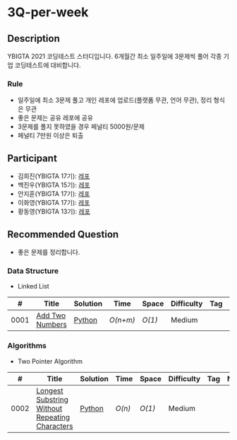 # 3Q-per-week

## Description
YBIGTA 2021 코딩테스트 스터디입니다. 6개월간 최소 일주일에 3문제씩 풀어 각종 기업 코딩테스트에 대비합니다.

### Rule
- 일주일에 최소 3문제 풀고 개인 레포에 업로드(플랫폼 무관, 언어 무관), 정리 형식은 무관
- 좋은 문제는 공유 레포에 공유
- 3문제를 풀지 못하였을 경우 페널티 5000원/문제
- 페널티 7만원 이상은 퇴출

## Participant
- 김희진(YBIGTA 17기): [레포]()
- 백진우(YBIGTA 15기): [레포]()
- 안지훈(YBIGTA 17기): [레포]()
- 이화영(YBIGTA 17기): [레포]()
- 황동영(YBIGTA 13기): [레포](https://github.com/y0ngjaenious/Leetcode)

## Recommended Question
- 좋은 문제를 정리합니다.

### Data Structure
- Linked List

|  #  | Title           |  Solution       |  Time           | Space           | Difficulty    | Tag          | Note| 
|-----|---------------- | --------------- | --------------- | --------------- | ------------- |--------------|-----|
0001 | [Add Two Numbers](https://leetcode.com/problems/add-two-numbers/) | [Python](./DataStructure/LinkedList/add_two_numbers.py) | _O(n+m)_       | _O(1)_          | Medium         |||
### Algorithms
- Two Pointer Algorithm

|  #  | Title           |  Solution       |  Time           | Space           | Difficulty    | Tag          | Note| 
|-----|---------------- | --------------- | --------------- | --------------- | ------------- |--------------|-----|
0002 | [Longest Substring Without Repeating Characters](https://leetcode.com/problems/longest-substring-without-repeating-characters/) | [Python](./Algorithms/Two%20Pointer(Sliding%20Window)/longest_substring_without_repeating_characters.py) | _O(n)_       | _O(1)_          | Medium         |||
